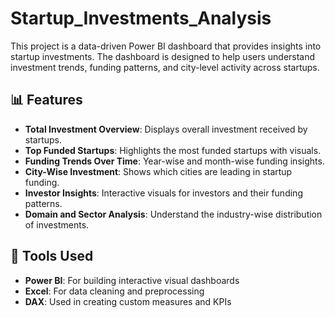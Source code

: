 # Startup_Investments_Analysis
This project is a data-driven Power BI dashboard that provides insights into startup investments. The dashboard is designed to help users understand investment trends, funding patterns, and city-level activity across startups.

## 📊 Features

- **Total Investment Overview**: Displays overall investment received by startups.
- **Top Funded Startups**: Highlights the most funded startups with visuals.
- **Funding Trends Over Time**: Year-wise and month-wise funding insights.
- **City-Wise Investment**: Shows which cities are leading in startup funding.
- **Investor Insights**: Interactive visuals for investors and their funding patterns.
- **Domain and Sector Analysis**: Understand the industry-wise distribution of investments.

## 💼 Tools Used

- **Power BI**: For building interactive visual dashboards
- **Excel**: For data cleaning and preprocessing
- **DAX**: Used in creating custom measures and KPIs
